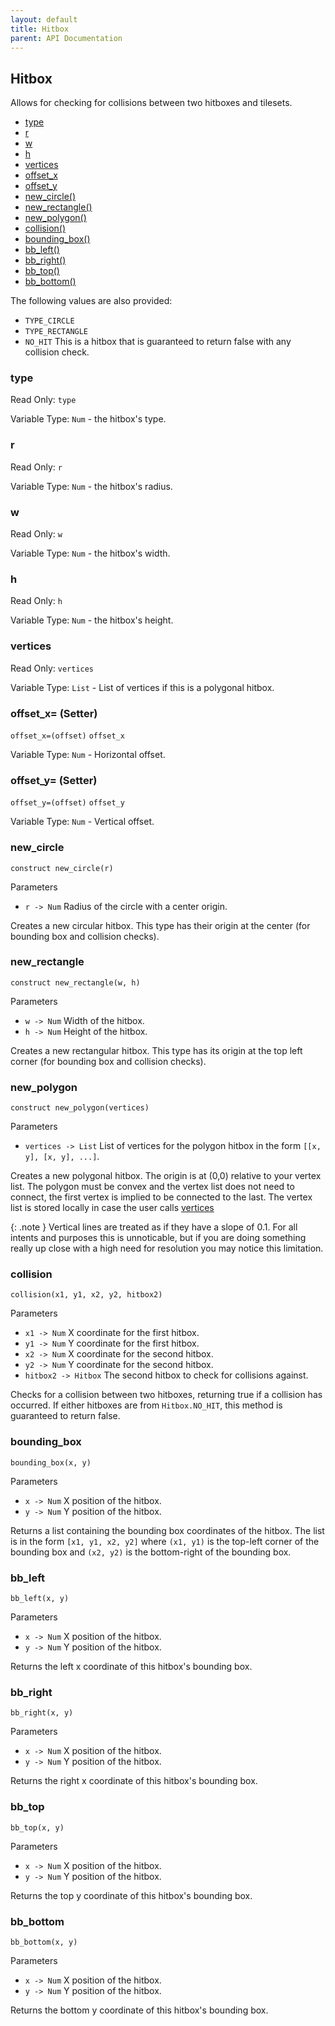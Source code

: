 ```yaml
---
layout: default
title: Hitbox
parent: API Documentation
---
```


## Hitbox
Allows for checking for collisions between two hitboxes and tilesets.

 + [type](#type)
 + [r](#r)
 + [w](#w)
 + [h](#h)
 + [vertices](#vertices)
 + [offset_x](#offset_x)
 + [offset_y](#offset_y)
 + [new_circle()](#new_circle)
 + [new_rectangle()](#new_rectangle)
 + [new_polygon()](#new_polygon)
 + [collision()](#collision)
 + [bounding_box()](#bounding_box)
 + [bb_left()](#bb_left)
 + [bb_right()](#bb_right)
 + [bb_top()](#bb_top)
 + [bb_bottom()](#bb_bottom)
 
The following values are also provided:

 + `TYPE_CIRCLE`
 + `TYPE_RECTANGLE`
 + `NO_HIT` This is a hitbox that is guaranteed to return false with any collision check.

### type
Read Only: `type`

Variable Type: `Num` - the hitbox's type.

### r
Read Only: `r`

Variable Type: `Num` - the hitbox's radius.

### w
Read Only: `w`

Variable Type: `Num` - the hitbox's width.

### h
Read Only: `h`

Variable Type: `Num` - the hitbox's height.

### vertices
Read Only: `vertices`

Variable Type: `List` - List of vertices if this is a polygonal hitbox.

### offset_x= (Setter)
`offset_x=(offset)` `offset_x`

Variable Type: `Num` - Horizontal offset.

### offset_y= (Setter)
`offset_y=(offset)` `offset_y`

Variable Type: `Num` - Vertical offset.

### new_circle
`construct new_circle(r)`

Parameters
 + `r -> Num` Radius of the circle with a center origin.
 
Creates a new circular hitbox. This type has their origin at the center (for bounding
box and collision checks).

### new_rectangle
`construct new_rectangle(w, h)`

Parameters
 + `w -> Num` Width of the hitbox.
 + `h -> Num` Height of the hitbox.

Creates a new rectangular hitbox. This type has its origin at the top left corner (for bounding
box and collision checks).

### new_polygon
`construct new_polygon(vertices)`

Parameters
 + `vertices -> List` List of vertices for the polygon hitbox in the form `[[x, y], [x, y], ...]`.

Creates a new polygonal hitbox. The origin is at (0,0) relative to your vertex list. The polygon must
be convex and the vertex list does not need to connect, the first vertex is implied to be connected
to the last. The vertex list is stored locally in case the user calls [vertices](#vertices)

{: .note }
Vertical lines are treated as if they have a slope of 0.1. For all intents and purposes this is
unnoticable, but if you are doing something really up close with a high need for resolution you
may notice this limitation.

### collision
`collision(x1, y1, x2, y2, hitbox2)`

Parameters
 + `x1 -> Num` X coordinate for the first hitbox.
 + `y1 -> Num` Y coordinate for the first hitbox.
 + `x2 -> Num` X coordinate for the second hitbox.
 + `y2 -> Num` Y coordinate for the second hitbox.
 + `hitbox2 -> Hitbox` The second hitbox to check for collisions against.

Checks for a collision between two hitboxes, returning true if a collision has occurred.
If either hitboxes are from `Hitbox.NO_HIT`, this method is guaranteed to return false.

### bounding_box
`bounding_box(x, y)`

Parameters
 + `x -> Num` X position of the hitbox.
 + `y -> Num` Y position of the hitbox.
 
Returns a list containing the bounding box coordinates of the hitbox. The list is in the form
`[x1, y1, x2, y2]` where `(x1, y1)` is the top-left corner of the bounding box and `(x2, y2)`
is the bottom-right of the bounding box.

### bb_left
`bb_left(x, y)`

Parameters
 + `x -> Num` X position of the hitbox.
 + `y -> Num` Y position of the hitbox.

Returns the left x coordinate of this hitbox's bounding box.

### bb_right
`bb_right(x, y)`

Parameters
 + `x -> Num` X position of the hitbox.
 + `y -> Num` Y position of the hitbox.
 
Returns the right x coordinate of this hitbox's bounding box.

### bb_top
`bb_top(x, y)`

Parameters
 + `x -> Num` X position of the hitbox.
 + `y -> Num` Y position of the hitbox.

Returns the top y coordinate of this hitbox's bounding box.

### bb_bottom
`bb_bottom(x, y)`

Parameters
 + `x -> Num` X position of the hitbox.
 + `y -> Num` Y position of the hitbox.
 
Returns the bottom y coordinate of this hitbox's bounding box.

